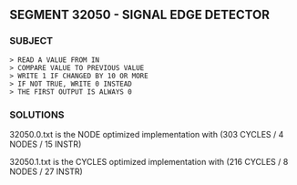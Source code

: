 ## SEGMENT 32050 - SIGNAL EDGE DETECTOR

### SUBJECT

```
> READ A VALUE FROM IN
> COMPARE VALUE TO PREVIOUS VALUE
> WRITE 1 IF CHANGED BY 10 OR MORE
> IF NOT TRUE, WRITE 0 INSTEAD
> THE FIRST OUTPUT IS ALWAYS 0
```

### SOLUTIONS

32050.0.txt is the NODE optimized implementation with (303 CYCLES / 4 NODES / 15 INSTR)

32050.1.txt is the CYCLES optimized implementation with (216 CYCLES / 8 NODES / 27 INSTR)
